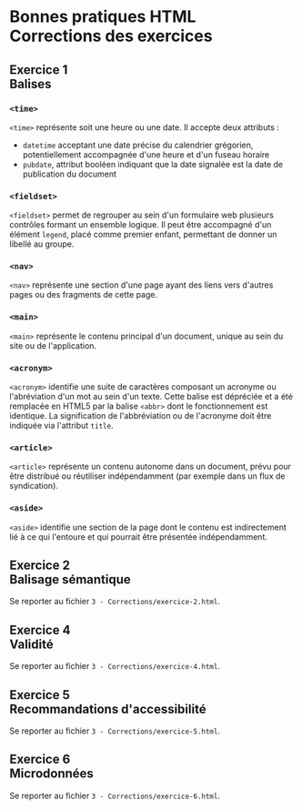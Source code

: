# Bonnes pratiques HTML<br />Corrections des exercices 


## Exercice 1<br />Balises

### `<time>`

`<time>` représente soit une heure ou une date.
Il accepte deux attributs :

* `datetime` acceptant une date précise du calendrier grégorien, potentiellement accompagnée d'une heure et d'un fuseau horaire
* `pubdate`, attribut booléen indiquant que la date signalée est la date de publication du document

### `<fieldset>`

`<fieldset>` permet de regrouper au sein d'un formulaire web plusieurs contrôles formant un ensemble logique.
Il peut être accompagné d'un élément `legend`, placé comme premier enfant, permettant de donner un libellé au groupe.

### `<nav>`

`<nav>` représente une section d'une page ayant des liens vers d'autres pages ou des fragments de cette page.

### `<main>`

`<main>` représente le contenu principal d'un document, unique au sein du site ou de l'application.

### `<acronym>`

`<acronym>` identifie une suite de caractères composant un acronyme ou l'abréviation d'un mot au sein d'un texte. Cette balise est dépréciée et a été remplacée en HTML5 par la balise `<abbr>` dont le fonctionnement est identique. La signification de l'abbréviation ou de l'acronyme doit être indiquée via l'attribut `title`.

### `<article>`

`<article>` représente un contenu autonome dans un document, prévu pour être distribué ou réutiliser indépendamment (par exemple dans un flux de syndication).

### `<aside>`

`<aside>` identifie une section de la page dont le contenu est indirectement lié à ce qui l'entoure et qui pourrait être présentée indépendamment.


## Exercice 2<br />Balisage sémantique

Se reporter au fichier `3 - Corrections/exercice-2.html`.


## Exercice 4<br />Validité

Se reporter au fichier `3 - Corrections/exercice-4.html`.


## Exercice 5<br />Recommandations d'accessibilité

Se reporter au fichier `3 - Corrections/exercice-5.html`.


## Exercice 6<br />Microdonnées

Se reporter au fichier `3 - Corrections/exercice-6.html`.
